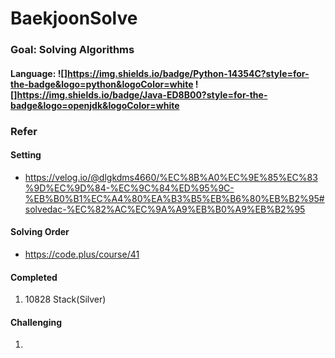 # BaekjoonSolve
### Goal: Solving Algorithms
#### Language: ![]https://img.shields.io/badge/Python-14354C?style=for-the-badge&logo=python&logoColor=white ![]https://img.shields.io/badge/Java-ED8B00?style=for-the-badge&logo=openjdk&logoColor=white

### Refer
#### Setting
- https://velog.io/@dlgkdms4660/%EC%8B%A0%EC%9E%85%EC%83%9D%EC%9D%84-%EC%9C%84%ED%95%9C-%EB%B0%B1%EC%A4%80%EA%B3%B5%EB%B6%80%EB%B2%95#solvedac-%EC%82%AC%EC%9A%A9%EB%B0%A9%EB%B2%95

#### Solving Order
- https://code.plus/course/41

#### Completed
1. 10828 Stack(Silver)

#### Challenging
1.